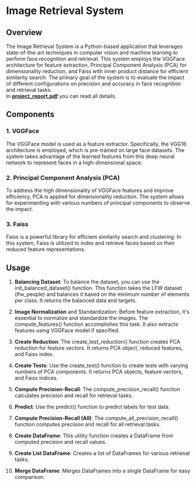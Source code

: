 # Image Retrieval System

## Overview

The Image Retrieval System is a Python-based application that leverages state-of-the-art techniques in computer vision and machine learning to perform face recognition and retrieval. 
This system employs the VGGFace architecture for feature extraction, Principal Component Analysis (PCA) for dimensionality reduction, and Faiss with inner product distance for efficient similarity search. 
The primary goal of the system is to evaluate the impact of different configurations on precision and accuracy in face recognition and retrieval tasks.<br>
In [**project_report.pdf**](https://github.com/villifCoder559/VGGFaceFeatures_PCA/blob/main/project_report.pdf) you can read all details.
## Components

### 1. VGGFace

The VGGFace model is used as a feature extractor. Specifically, the VGG16 architecture is employed, which is pre-trained on large face datasets. 
The system takes advantage of the learned features from this deep neural network to represent faces in a high-dimensional space.

### 2. Principal Component Analysis (PCA)

To address the high dimensionality of VGGFace features and improve efficiency, PCA is applied for dimensionality reduction. 
The system allows for experimenting with various numbers of principal components to observe the impact.

### 3. Faiss
Faiss is a powerful library for efficient similarity search and clustering. In this system, Faiss is utilized to index and retrieve faces based on their reduced feature representations. 

## Usage
1. **Balancing Dataset**: To balance the dataset, you can use the init_balanced_dataset() function. This function takes the LFW dataset (lfw_people) and balances it based on the minimum number of elements per class. It returns the balanced data and targets.

2. **Image Normalization** and Standardization: Before feature extraction, it's essential to normalize and standardize the images. The compute_features() function accomplishes this task. It also extracts features using VGGFace model if specified.

3. **Create Reduction**: The create_test_reduction() function creates PCA reduction for feature vectors. It returns PCA object, reduced features, and Faiss index.

4. **Create Tests**: Use the create_test() function to create tests with varying numbers of PCA components. It returns PCA objects, feature vectors, and Faiss indices.

5. **Compute Precision-Recall**: The compute_precision_recall() function calculates precision and recall for retrieval tasks.

6. **Predict**: Use the predict() function to predict labels for test data.

7. **Compute Precision-Recall (All)**: The compute_all_precision_recall() function computes precision and recall for all retrieval tasks.

8. **Create DataFrame**: This utility function creates a DataFrame from computed precision and recall values.

9. **Create List DataFrame**: Creates a list of DataFrames for various retrieval tasks.

10. **Merge DataFrame**: Merges DataFrames into a single DataFrame for easy comparison.
